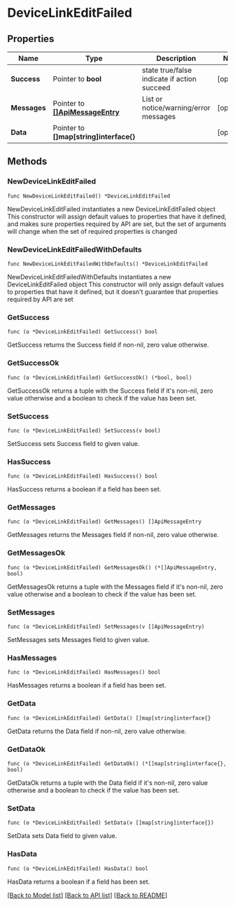 # DeviceLinkEditFailed

## Properties

Name | Type | Description | Notes
------------ | ------------- | ------------- | -------------
**Success** | Pointer to **bool** | state true/false indicate if action succeed | [optional] 
**Messages** | Pointer to [**[]ApiMessageEntry**](ApiMessageEntry.md) | List or notice/warning/error messages | [optional] 
**Data** | Pointer to **[]map[string]interface{}** |  | [optional] 

## Methods

### NewDeviceLinkEditFailed

`func NewDeviceLinkEditFailed() *DeviceLinkEditFailed`

NewDeviceLinkEditFailed instantiates a new DeviceLinkEditFailed object
This constructor will assign default values to properties that have it defined,
and makes sure properties required by API are set, but the set of arguments
will change when the set of required properties is changed

### NewDeviceLinkEditFailedWithDefaults

`func NewDeviceLinkEditFailedWithDefaults() *DeviceLinkEditFailed`

NewDeviceLinkEditFailedWithDefaults instantiates a new DeviceLinkEditFailed object
This constructor will only assign default values to properties that have it defined,
but it doesn't guarantee that properties required by API are set

### GetSuccess

`func (o *DeviceLinkEditFailed) GetSuccess() bool`

GetSuccess returns the Success field if non-nil, zero value otherwise.

### GetSuccessOk

`func (o *DeviceLinkEditFailed) GetSuccessOk() (*bool, bool)`

GetSuccessOk returns a tuple with the Success field if it's non-nil, zero value otherwise
and a boolean to check if the value has been set.

### SetSuccess

`func (o *DeviceLinkEditFailed) SetSuccess(v bool)`

SetSuccess sets Success field to given value.

### HasSuccess

`func (o *DeviceLinkEditFailed) HasSuccess() bool`

HasSuccess returns a boolean if a field has been set.

### GetMessages

`func (o *DeviceLinkEditFailed) GetMessages() []ApiMessageEntry`

GetMessages returns the Messages field if non-nil, zero value otherwise.

### GetMessagesOk

`func (o *DeviceLinkEditFailed) GetMessagesOk() (*[]ApiMessageEntry, bool)`

GetMessagesOk returns a tuple with the Messages field if it's non-nil, zero value otherwise
and a boolean to check if the value has been set.

### SetMessages

`func (o *DeviceLinkEditFailed) SetMessages(v []ApiMessageEntry)`

SetMessages sets Messages field to given value.

### HasMessages

`func (o *DeviceLinkEditFailed) HasMessages() bool`

HasMessages returns a boolean if a field has been set.

### GetData

`func (o *DeviceLinkEditFailed) GetData() []map[string]interface{}`

GetData returns the Data field if non-nil, zero value otherwise.

### GetDataOk

`func (o *DeviceLinkEditFailed) GetDataOk() (*[]map[string]interface{}, bool)`

GetDataOk returns a tuple with the Data field if it's non-nil, zero value otherwise
and a boolean to check if the value has been set.

### SetData

`func (o *DeviceLinkEditFailed) SetData(v []map[string]interface{})`

SetData sets Data field to given value.

### HasData

`func (o *DeviceLinkEditFailed) HasData() bool`

HasData returns a boolean if a field has been set.


[[Back to Model list]](../README.md#documentation-for-models) [[Back to API list]](../README.md#documentation-for-api-endpoints) [[Back to README]](../README.md)


